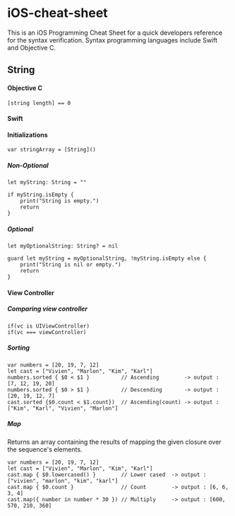# iOS-cheat-sheet
This is an iOS Programming Cheat Sheet for a quick developers reference for the syntax verification. Syntax programming languages include Swift and Objective C.

## String

#### Objective C

```
[string length] == 0 
```

#### Swift

#### Initializations
```
var stringArray = [String]()
```

##### Non-Optional
```
let myString: String = ""

if myString.isEmpty {
    print("String is empty.")
    return 
}

```
##### Optional

```
let myOptionalString: String? = nil

guard let myString = myOptionalString, !myString.isEmpty else {
    print("String is nil or empty.")
    return
}
```

#### View Controller

##### Comparing view controller
```
if(vc is UIViewController)
if(vc === viewController)
```

##### Sorting
```
var numbers = [20, 19, 7, 12]
let cast = ["Vivien", "Marlon", "Kim", "Karl"]
numbers.sorted { $0 < $1 }          // Ascending        -> output : [7, 12, 19, 20] 
numbers.sorted { $0 > $1 }          // Descending       -> output : [20, 19, 12, 7]
cast.sorted {$0.count < $1.count})  // Ascending(count) -> output : ["Kim", "Karl", "Vivien", "Marlon"]
```
##### Map
Returns an array containing the results of mapping the given closure over the sequence's elements.
```
var numbers = [20, 19, 7, 12]
let cast = ["Vivien", "Marlon", "Kim", "Karl"]
cast.map { $0.lowercased() }        // Lower cased  -> output : ["vivien", "marlon", "kim", "karl"]
cast.map { $0.count }               // Count        -> output : [6, 6, 3, 4]
cast.map({ number in number * 30 }) // Multiply     -> output : [600, 570, 210, 360]
```
